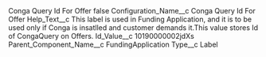 <?xml version="1.0" encoding="UTF-8"?>
<CustomMetadata xmlns="http://soap.sforce.com/2006/04/metadata" xmlns:xsi="http://www.w3.org/2001/XMLSchema-instance" xmlns:xsd="http://www.w3.org/2001/XMLSchema">
    <label>Conga Query Id For Offer</label>
    <protected>false</protected>
    <values>
        <field>Configuration_Name__c</field>
        <value xsi:type="xsd:string">Conga Query Id For Offer</value>
    </values>
    <values>
        <field>Help_Text__c</field>
        <value xsi:type="xsd:string">This label is used in Funding Application, and it is to be used only if Conga is insatlled and customer demands it.This value stores Id of CongaQuery on Offers.</value>
    </values>
    <values>
        <field>Id_Value__c</field>
        <value xsi:type="xsd:string">10190000002jdXs</value>
    </values>
    <values>
        <field>Parent_Component_Name__c</field>
        <value xsi:type="xsd:string">FundingApplication</value>
    </values>
    <values>
        <field>Type__c</field>
        <value xsi:type="xsd:string">Label</value>
    </values>
</CustomMetadata>
